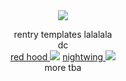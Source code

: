 <div align="center">
  <img src="https://64.media.tumblr.com/2dd6c0fc0c57add2cf47592b53b60726/e6a8baeaf5168376-44/s1280x1920/0f2fbe6e8b1e1396e07882c0d5a7ade7dcb3b792.jpg">
</div>
<p align="center">
  rentry templates lalalala
  <br>
  dc
  <br>
<a href="https://rentry.co/ostein"> red hood </a>       <img src="https://pixels.crd.co/assets/images/gallery06/0d202a95.gif?v=29416114"> <a href="https://rentry.co/stormlock"> nightwing </a> <img src="https://64.media.tumblr.com/38059bcbf0876b5abfa18404d9369923/d13d12092749e6f7-7c/s75x75_c1/c2128cb543f04d43be11b65f8456181a141f7339.gifv">
<br>
more tba </p>
